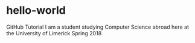 # hello-world
GitHub Tutorial
I am a student studying Computer Science abroad here at the University of Limerick Spring 2018
